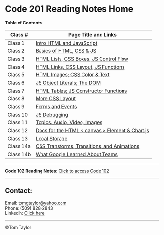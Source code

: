 # Code 201 Reading Notes Home

**Table of Contents**

| Class # | Page Title and Links |  
| ----------- | ----------- |
| Class 1 | [Intro HTML and JavaScript](https://tomgtaylor.github.io/reading-notes2/class-01.md)
| Class 2 | [Basics of HTML, CSS & JS](https://tomgtaylor.github.io/reading-notes2/class-02)
| Class 3 | [HTML Lists, CSS Boxes, JS Control Flow](https://tomgtaylor.github.io/reading-notes2/class-03)
| Class 4 | [HTML Links, CSS Layout, JS Functions](https://tomgtaylor.github.io/reading-notes2/class-04)
| Class 5 | [HTML Images; CSS Color & Text](https://tomgtaylor.github.io/reading-notes2/class-05)
| Class 6 | [JS Object Literals; The DOM](https://tomgtaylor.github.io/reading-notes2/class-06)
| Class 7 | [HTML Tables; JS Constructor Functions](https://tomgtaylor.github.io/reading-notes2/class-07)
| Class 8 | [More CSS Layout](https://tomgtaylor.github.io/reading-notes2/class-08)
| Class 9 | [Forms and Events](https://tomgtaylor.github.io/reading-notes2/class-09)
| Class 10 | [JS Debugging](https://tomgtaylor.github.io/reading-notes2/class-10)
| Class 11 |[Topics. Audio, Video, Images](https://tomgtaylor.github.io/reading-notes2/class-11)
| Class 12 | [Docs for the HTML < canvas > Element & Chart.js](https://tomgtaylor.github.io/reading-notes2/class-12)
| Class 13 | [Local Storage](https://tomgtaylor.github.io/reading-notes2/class-13)
| Class  14a | [CSS Transforms, Transitions, and Animations](https://tomgtaylor.github.io/reading-notes2/class-14a)| 
| Class  14b | [What Google Learned About Teams](https://tomgtaylor.github.io/reading-notes2/class-14b)

---

**Code 102 Reading Notes**:
[Click to access Code 102](https://tomgtaylor.github.io/reading-notes) <br>

---

## Contact: 

Email: tomgtaylor@yahoo.com <br>
Phone: (509) 828-2843 <br>
Linkedin: [Click here ](https://www.linkedin.com/in/tom-g-taylor-6559b8ab/)

---

&copy;Tom Taylor
